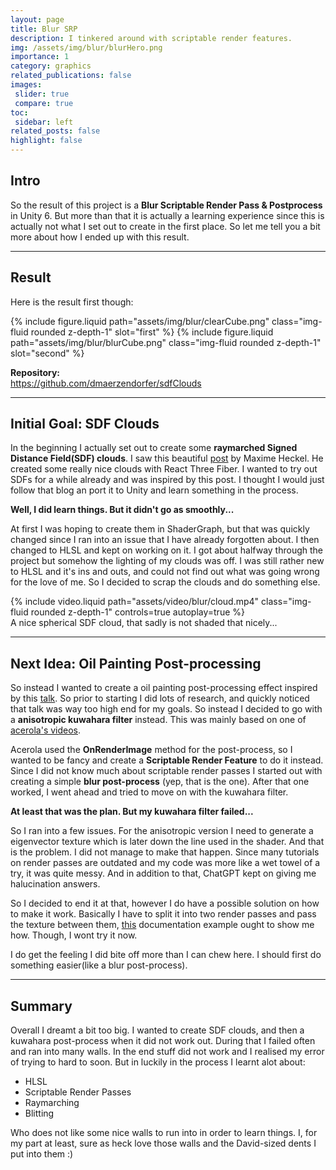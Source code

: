 ```yaml
---
layout: page
title: Blur SRP
description: I tinkered around with scriptable render features.
img: /assets/img/blur/blurHero.png
importance: 1
category: graphics
related_publications: false
images:
 slider: true
 compare: true
toc:
 sidebar: left
related_posts: false
highlight: false
---
```


## Intro

So the result of this project is a **Blur Scriptable Render Pass & Postprocess** in Unity 6. But more than that it is actually a learning experience since this is actually not what I set out to create in the first place. So let me tell you a bit more about how I ended up with this result.

---

## Result
Here is the result first though:

<img-comparison-slider>
  {% include figure.liquid path="assets/img/blur/clearCube.png" class="img-fluid rounded z-depth-1" slot="first" %}
  {% include figure.liquid path="assets/img/blur/blurCube.png" class="img-fluid rounded z-depth-1" slot="second" %}
</img-comparison-slider>

**Repository:**   
<a href="https://github.com/dmaerzendorfer/sdfClouds">https://github.com/dmaerzendorfer/sdfClouds</a>


---

## Initial Goal: SDF Clouds

In the beginning I actually set out to create some **raymarched Signed Distance Field(SDF) clouds**. I saw this beautiful <a href="https://blog.maximeheckel.com/posts/real-time-cloudscapes-with-volumetric-raymarching/">post</a> by Maxime Heckel. He created some really nice clouds with React Three Fiber. I wanted to try out SDFs for a while already and was inspired by this post. I thought I would just follow that blog an port it to Unity and learn something in the process.

**Well, I did learn things. But it didn't go as smoothly...**

At first I was hoping to create them in ShaderGraph, but that was quickly changed since I ran into an issue that I have already forgotten about. I then changed to HLSL and kept on working on it.
I got about halfway through the project but somehow the lighting of my clouds was off. I was still rather new to HLSL and it's ins and outs, and could not find out what was going wrong for the love of me. So I decided to scrap the clouds and do something else.

<div class="row mt-3">
    <div class="col-sm mt-3 mt-md-0">
        {% include video.liquid path="assets/video/blur/cloud.mp4" class="img-fluid rounded z-depth-1" controls=true autoplay=true %}
    </div>
</div>
<div class="caption">
    A nice spherical SDF cloud, that sadly is not shaded that nicely...
</div>

---

## Next Idea: Oil Painting Post-processing

So instead I wanted to create a oil painting post-processing effect inspired by this <a href="https://www.youtube.com/watch?v=Md8l_GK9Sfg">talk</a>.
So prior to starting I did lots of research, and quickly noticed that talk was way too high end for my goals. So instead I decided to go with a **anisotropic kuwahara filter** instead. This was mainly based on one of <a href="https://www.youtube.com/watch?v=LDhN-JK3U9g">acerola's videos</a>.

Acerola used the **OnRenderImage** method for the post-process, so I wanted to be fancy and create a **Scriptable Render Feature** to do it instead.
Since I did not know much about scriptable render passes I started out with creating a simple **blur post-process** (yep, that is the one). After that one worked, I went ahead and tried to move on with the kuwahara filter.

**At least that was the plan. But my kuwahara filter failed...**

So I ran into a few issues. For the anisotropic version I need to generate a eigenvector texture which is later down the line used in the shader. And that is the problem. I did not manage to make that happen. Since many tutorials on render passes are outdated and my code was more like a wet towel of a try, it was quite messy. And in addition to that, ChatGPT kept on giving me halucination answers.

So I decided to end it at that, however I do have a possible solution on how to make it work. Basically I have to split it into two render passes and pass the texture between them, <a href="https://docs.unity3d.com/6000.0/Documentation/Manual/urp/render-graph-pass-textures-between-passes.html">this</a> documentation example ought to show me how. Though, I wont try it now.

I do get the feeling I did bite off more than I can chew here. I should first do something easier(like a blur post-process).

---

## Summary

Overall I dreamt a bit too big. I wanted to create SDF clouds, and then a kuwahara post-process when it did not work out. During that I failed often and ran into many walls. In the end stuff did not work and I realised my error of trying to hard to soon. But in luckily in the process I learnt alot about:
- HLSL
- Scriptable Render Passes
- Raymarching
- Blitting

Who does not like some nice walls to run into in order to learn things. I, for my part at least, sure as heck love those walls and the David-sized dents I put into them :)
